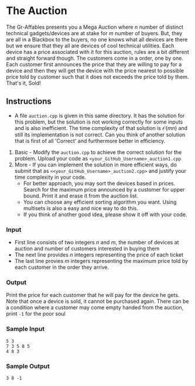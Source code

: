 # The Auction

The Gr-Affables presents you a Mega Auction where $n$ number of distinct technical gadgets/devices are at stake for $m$ number of buyers. But, they are all in a Blackbox to the buyers, no one knows what all devices are there but we ensure that they all are devices of cool technical utilities. Each device has a price associated with it for this auction, rules are a bit different and straight forward though. The customers come in a order, one by one. Each customer first announces the price that they are willing to pay for a device and then they will get the device with the price nearest to possible price told by customer such that it does not exceeds the price told by them. That's it, Sold!

## Instructions
- A file ``auction.cpp`` is given in this same directory. It has the solution for this problem, but the solution is not working correctly for some inputs and is also inefficient. The time complexity of that solution is $\mathcal{O}(mn)$ and still its implementation is not correct. Can you think of another solution that is first of all 'Correct' and furthermore better in efficiency. 
1. Basic - Modify the ``auction.cpp`` to achieve the correct solution for the problem. Upload your code as ``<your_GitHub_Username>_auction1.cpp``
2. More - If you can implement the solution in more efficient ways, do submit that as ``<<your_GitHub_Username>_auction2.cpp>`` and justify your time complexity in your code.
   - For better approach, you may sort the devices based in prices. Search for the maximum price announced by a customer for upper bound. Print it and erase it from the auction list.
   - You can choose any efficient sorting algorithm you want. Using multisets is also a easy and nice way to do this.
   - If you think of another good idea, please show it off with your code.

### Input
- First line consists of two integers $n$ and $m$, the number of devices at auction and number of customers interested in buying them
- The next line provides $n$ integers representing the price of each ticket
- The last line provies $m$ integers representing the maximum price told by each customer in the order they arrive.

### Output
Print the price for each customer that he will pay for the device he gets. Note that once a device is sold, it cannot be purchased again.
There can be a condition where a customer may come empty handed from the auction, print ``-1`` for the poor soul

### Sample Input
```
5 3
7 3 5 8 5
4 8 3
```
### Sample Output
```
3 8 -1
```
